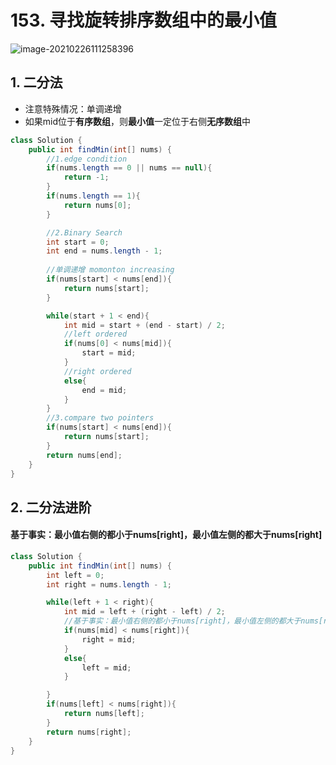 # 153. 寻找旋转排序数组中的最小值

![image-20210226111258396](https://raw.githubusercontent.com/TWDH/Leetcode-From-Zero/pictures/img/image-20210226111258396.png)

## 1. 二分法

* 注意特殊情况：单调递增
* 如果mid位于**有序数组**，则**最小值**一定位于右侧**无序数组**中

```java
class Solution {
    public int findMin(int[] nums) {
        //1.edge condition
        if(nums.length == 0 || nums == null){
            return -1;
        }
        if(nums.length == 1){
            return nums[0];
        }

        //2.Binary Search
        int start = 0;
        int end = nums.length - 1;
        
        //单调递增 momonton increasing
        if(nums[start] < nums[end]){
            return nums[start];
        }

        while(start + 1 < end){
            int mid = start + (end - start) / 2;
            //left ordered
            if(nums[0] < nums[mid]){
                start = mid;
            }
            //right ordered
            else{
                end = mid;
            }
        }
        //3.compare two pointers
        if(nums[start] < nums[end]){
            return nums[start];
        }
        return nums[end];
    }
}
```

## 2. 二分法进阶

#### 基于事实：最小值右侧的都小于nums[right]，最小值左侧的都大于nums[right]

```java
class Solution {
    public int findMin(int[] nums) {
        int left = 0;
        int right = nums.length - 1;

        while(left + 1 < right){
            int mid = left + (right - left) / 2;
            //基于事实：最小值右侧的都小于nums[right]，最小值左侧的都大于nums[right]
            if(nums[mid] < nums[right]){
                right = mid;
            }
            else{
                left = mid;
            }

        }
        if(nums[left] < nums[right]){
            return nums[left];
        }
        return nums[right];
    }
}
```

